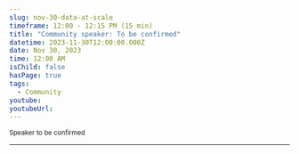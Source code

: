 ```yaml
---
slug: nov-30-data-at-scale
timeframe: 12:00 - 12:15 PM (15 min)
title: "Community speaker: To be confirmed"
datetime: 2023-11-30T12:00:00.000Z
date: Nov 30, 2023
time: 12:00 AM
isChild: false
hasPage: true
tags:
  - Community
youtube:
youtubeUrl:
---
```

<div className="mb-4">
  <small className="typo-small">
    Speaker to be confirmed
  </small>
</div>

<hr className="border-t border-gray-50 mb-4 opacity-20" />
